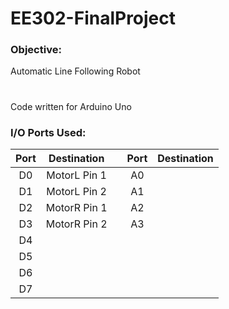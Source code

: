 # EE302-FinalProject

### Objective:

Automatic Line Following Robot

#

Code written for Arduino Uno

### I/O Ports Used:

| Port     | Destination   |     | Port     | Destination   |
|:--------:|:-------------:| --- |:--------:|:-------------:|
| D0       | MotorL Pin 1  |     | A0       |               |
| D1       | MotorL Pin 2  |     | A1       |               |
| D2       | MotorR Pin 1  |     | A2       |               |
| D3       | MotorR Pin 2  |     | A3       |               |
| D4       |               |     |          |               |
| D5       |               |     |          |               |
| D6       |               |     |          |               |
| D7       |               |     |          |               |
